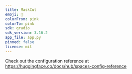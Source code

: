 ```yaml
---
title: MaskCut
emoji: 💩
colorFrom: pink
colorTo: pink
sdk: gradio
sdk_version: 3.16.2
app_file: app.py
pinned: false
license: mit
---
```


Check out the configuration reference at https://huggingface.co/docs/hub/spaces-config-reference
